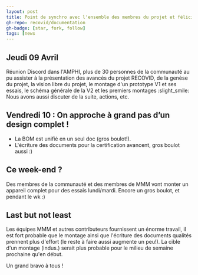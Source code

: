 ```yaml
---
layout: post
title: Point de synchro avec l'ensemble des membres du projet et félicitations
gh-repo: recovid/documentation
gh-badge: [star, fork, follow]
tags: [news
---
```


## Jeudi 09 Avril

Réunion Discord dans l'AMPHI, plus de 30 personnes de la communauté au pu assister à la présentation des avancés du projet RECOVID, de la genèse du projet, la vision libre du projet, le montage d'un prototype V1 et ses essais, le schéma générale de la  V2 et les premiers montages :slight_smile: Nous avons aussi discuter de la suite, actions, etc.

## Vendredi 10 : On approche à grand pas d’un design complet !
- La BOM est unifié en un seul doc (gros boulot!).
- L'écriture des documents pour la certification avancent, gros boulot aussi :)

## Ce week-end ? 

Des membres de la communauté et des membres de MMM vont monter un appareil complet pour des essais lundi/mardi. Encore un gros boulot, et pendant le wk :)

## Last but not least

Les équipes MMM et autres contributeurs fournissent un énorme travail, il est fort probable que le montage ainsi que l'écriture des documents qualités prennent plus d'effort (le reste à faire aussi augmente un peu!). La cible d'un montage (indus.) serait plus probable pour le milieu de semaine prochaine qu'en début.

Un grand bravo à tous !
